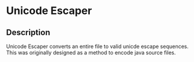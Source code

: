 # Unicode Escaper

## Description
Unicode Escaper converts an entire file to valid unicde escape sequences. This
was originally designed as a method to encode java source files.
